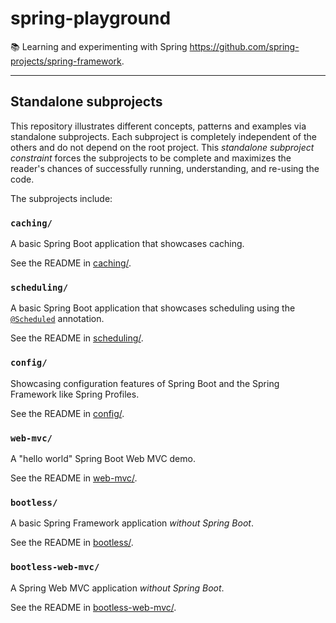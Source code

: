 # spring-playground

📚 Learning and experimenting with Spring <https://github.com/spring-projects/spring-framework>.

---

## Standalone subprojects

This repository illustrates different concepts, patterns and examples via standalone subprojects. Each subproject is
completely independent of the others and do not depend on the root project. This _standalone subproject constraint_
forces the subprojects to be complete and maximizes the reader's chances of successfully running, understanding, and
re-using the code.

The subprojects include:

### `caching/`

A basic Spring Boot application that showcases caching.

See the README in [caching/](caching/).

### `scheduling/`

A basic Spring Boot application that showcases scheduling using the [`@Scheduled`](https://docs.spring.io/spring-framework/docs/current/javadoc-api/org/springframework/scheduling/annotation/Scheduled.html) annotation.

See the README in [scheduling/](scheduling/).

### `config/`

Showcasing configuration features of Spring Boot and the Spring Framework like Spring Profiles.

See the README in [config/](config/).

### `web-mvc/`

A "hello world" Spring Boot Web MVC demo.

See the README in [web-mvc/](web-mvc/).

### `bootless/`

A basic Spring Framework application *without Spring Boot*.

See the README in [bootless/](bootless/).

### `bootless-web-mvc/`

A Spring Web MVC application *without Spring Boot*.

See the README in [bootless-web-mvc/](bootless-web-mvc/).
